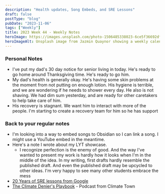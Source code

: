 ```yaml
---
description: "Health updates, Song Embeds, and SRE Lessons"
draft: false
postType: "blog"
pubDate: "2023-11-06"
tags: ["Weekly"]
title: 2023 Week 44 - Weekly Notes
heroImage: https://images.unsplash.com/photo-1506485338023-6ce5f36692df?ixlib=rb-4.0.3&ixid=M3wxMjA3fDB8MHxwaG90by1wYWdlfHx8fGVufDB8fHx8fA%3D%3D&auto=format&fit=crop&w=2370&q=80
heroImageAlt: Unsplash image from Jazmin Quaynor showing a weekly calendar
---
```


### Personal Notes

- I've put my dad's 30 day notice for senior living in today. He's ready to go home around Thanksgiving time. He's ready to go him.
- My dad's health is generally okay. He's having some skin problems at the moment from not putting on enough lotion. His hygiene is terrible, and we are wondering if he needs to shower every day. He also is not shaving. We had dim sum yesterday, and are ready for other caretakers to help take care of him.
- His recovery is stagnant. We want him to interact with more of the people. I'm starting to create a recovery team for him so he has support

### Back to your regular notes

- I'm looking into a way to embed songs to Obsidian so I can link a song. I might use a YouTube embed in the meantime.
- Here's a note I wrote about my LYT showcase.
  - I recognize perfection is the enemy of good. And the way I've wanted to present my work is hardly how it looks when I'm in the middle of the idea. In my writing, first drafts hardly resemble the published draft. And even the published draft may be upcycled to other ideas. I'm very happy to see many other students embrace the mess
- [20 Years of SRE lessons from Google](https://sre.google/resources/practices-and-processes/twenty-years-of-sre-lessons-learned/)
- [The Climate Denier's Playbook](https://art19.com/shows/the-climate-deniers-playbook) - Podcast from Climate Town
